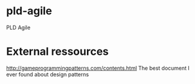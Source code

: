 # pld-agile
PLD Agile


# External ressources

http://gameprogrammingpatterns.com/contents.html
The best document I ever found about design patterns
